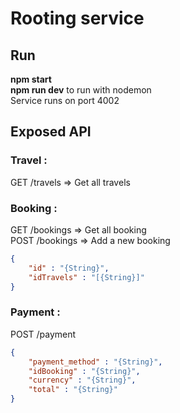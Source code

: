 # Rooting service

## Run
**npm start**  
**npm run dev** to run with nodemon  
Service runs on port 4002  

## Exposed API
### Travel :
GET /travels => Get all travels

### Booking :
GET /bookings => Get all booking  
POST /bookings => Add a new booking  
     
```json
{   
    "id" : "{String}",
    "idTravels" : "[{String}]"     
}
```

### Payment :
POST /payment

```json
{   
    "payment_method" : "{String}",
    "idBooking" : "{String}",
    "currency" : "{String}",
    "total" : "{String}"      
}
```
